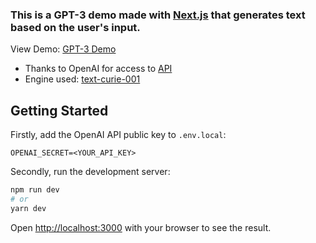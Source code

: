 ### This is a GPT-3 demo made with [Next.js](https://nextjs.org/) that generates text based on the user's input.

View Demo: [GPT-3 Demo](https://fun-with-gpt3-abekek.vercel.app/)

- Thanks to OpenAI for access to [API](https://openai.com/api/)
- Engine used: [text-curie-001](https://api.openai.com/v1/engines/text-curie-001)

## Getting Started

Firstly, add the OpenAI API public key to `.env.local`:
```
OPENAI_SECRET=<YOUR_API_KEY>
```

Secondly, run the development server:

```bash
npm run dev
# or
yarn dev
```

Open [http://localhost:3000](http://localhost:3000) with your browser to see the result.